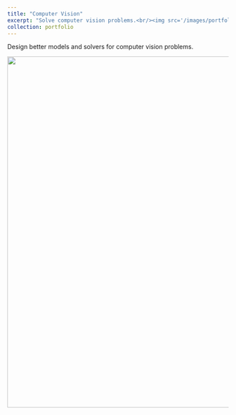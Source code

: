 ```yaml
---
title: "Computer Vision"
excerpt: "Solve computer vision problems.<br/><img src='/images/portfolio_cv.png' width='600'>"
collection: portfolio
---
```


Design better models and solvers for computer vision problems.

<img src='../../images/portfolio_cv1.png' width='800'>